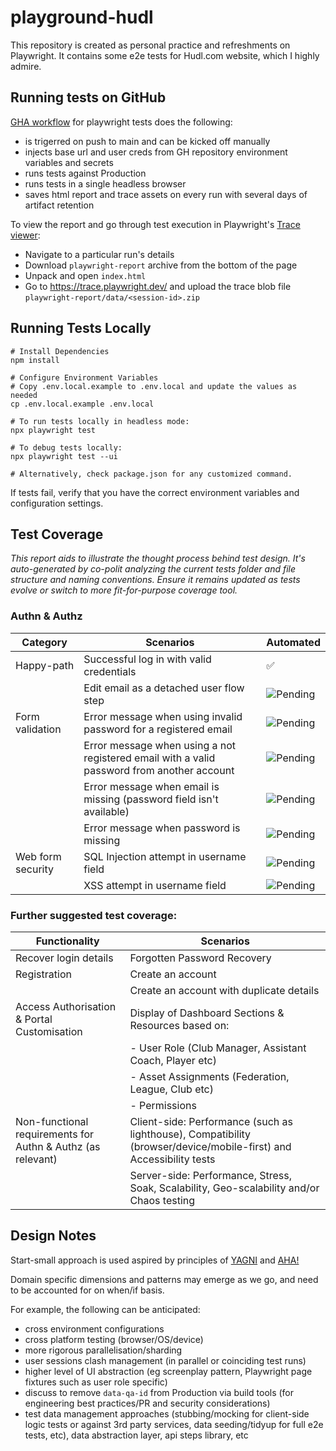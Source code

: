 # playground-hudl

This repository is created as personal practice and refreshments on Playwright. It contains some e2e tests for Hudl.com website, which I highly admire. 

## Running tests on GitHub
[GHA workflow](https://github.com/aikhelis/playground-hudl/actions/workflows/playwright.yml) for playwright tests does the following:
- is trigerred on push to main and can be kicked off manually
- injects base url and user creds from GH repository environment variables and secrets
- runs tests against Production
- runs tests in a single headless browser
- saves html report and trace assets on every run with several days of artifact retention

To view the report and go through test execution in Playwright's [Trace viewer](https://playwright.dev/docs/trace-viewer):
- Navigate to a particular run's details
- Download `playwright-report` archive from the bottom of the page
- Unpack and open `index.html`
- Go to https://trace.playwright.dev/ and upload the trace blob file `playwright-report/data/<session-id>.zip`

## Running Tests Locally
```shell
# Install Dependencies
npm install

# Configure Environment Variables
# Copy .env.local.example to .env.local and update the values as needed
cp .env.local.example .env.local

# To run tests locally in headless mode:
npx playwright test

# To debug tests locally:
npx playwright test --ui

# Alternatively, check package.json for any customized command.
```

If tests fail, verify that you have the correct environment variables and configuration settings.

## Test Coverage

_This report aids to illustrate the thought process behind test design. It's auto-generated by co-polit analyzing the current tests folder and file structure and naming conventions. Ensure it remains updated as tests evolve or switch to more fit-for-purpose coverage tool._

### Authn & Authz

| Category          | Scenarios                                                                                  | Automated |
|-------------------|--------------------------------------------------------------------------------------------|-----------|
| Happy-path        | Successful log in with valid credentials                                                   |  ✅       |
|                   | Edit email as a detached user flow step                                                    | ![Pending](https://img.icons8.com/material-outlined/24/000000/unchecked-checkbox.png) |
| Form validation   | Error message when using invalid password for a registered email                           | ![Pending](https://img.icons8.com/material-outlined/24/000000/unchecked-checkbox.png) |
|                   | Error message when using a not registered email with a valid password from another account | ![Pending](https://img.icons8.com/material-outlined/24/000000/unchecked-checkbox.png) |
|                   | Error message when email is missing (password field isn't available)                       | ![Pending](https://img.icons8.com/material-outlined/24/000000/unchecked-checkbox.png) |
|                   | Error message when password is missing                                                     | ![Pending](https://img.icons8.com/material-outlined/24/000000/unchecked-checkbox.png) |
| Web form security | SQL Injection attempt in username field                                                    | ![Pending](https://img.icons8.com/material-outlined/24/000000/unchecked-checkbox.png) |
|                   | XSS attempt in username field                                                              | ![Pending](https://img.icons8.com/material-outlined/24/000000/unchecked-checkbox.png) |

### Further suggested test coverage:

| Functionality         | Scenarios                   | 
|-----------------------|-----------------------------|
| Recover login details | Forgotten Password Recovery |
| Registration          | Create an account                        |  
|                       | Create an account with duplicate details |
| Access Authorisation & Portal Customisation  | Display of Dashboard Sections & Resources based on:
| | - User Role (Club Manager, Assistant Coach, Player etc) |
| | - Asset Assignments (Federation, League, Club etc) |
| | - Permissions |
| Non-functional requirements for Authn & Authz (as relevant) | Client-side: Performance (such as lighthouse), Compatibility (browser/device/mobile-first) and Accessibility tests |
| | Server-side: Performance, Stress, Soak, Scalability, Geo-scalability and/or Chaos testing |

## Design Notes

Start-small approach is used aspired by principles of [YAGNI](https://en.wikipedia.org/wiki/You_aren%27t_gonna_need_it) and [AHA!](https://kentcdodds.com/blog/aha-programming)

Domain specific dimensions and patterns may emerge as we go, and need to be accounted for on when/if basis.

For example, the following can be anticipated:

- cross environment configurations
- cross platform testing (browser/OS/device)
- more rigorous parallelisation/sharding
- user sessions clash management (in parallel or coinciding test runs)
- higher level of UI abstraction (eg screenplay pattern, Playwright page fixtures such as user role specific)
- discuss to remove `data-qa-id` from Production via build tools (for engineering best practices/PR and security considerations)
- test data management approaches (stubbing/mocking for client-side logic tests or against 3rd party services, data seeding/tidyup for full e2e tests, etc), data abstraction layer, api steps library, etc
